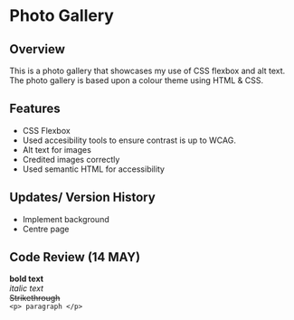 # Photo Gallery
 
## Overview 
This is a photo gallery that showcases my use of CSS flexbox and alt text. The photo gallery is based upon a colour theme using HTML & CSS. 

## Features
- CSS Flexbox
- Used accesibility tools to ensure contrast is up to WCAG.
- Alt text for images 
- Credited images correctly
- Used semantic HTML for accessibility

## Updates/ Version History
- Implement background 
- Centre page

## Code Review (14 MAY)
**bold text**
<br>
*italic text* 
<br>
~~Strikethrough~~
<br>
`<p> paragraph </p>`
